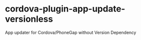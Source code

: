 
# cordova-plugin-app-update-versionless
App updater for Cordova/PhoneGap without Version Dependency
